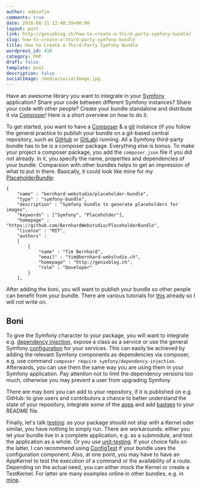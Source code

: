 ```yaml
---
author: adminTim
comments: true
date: 2018-08-31 12:40:39+00:00
layout: post
link: http://genieblog.ch/how-to-create-a-third-party-symfony-bundle/
slug: how-to-create-a-third-party-symfony-bundle
title: How to Create a Third-Party Symfony Bundle
wordpress_id: 418
category: PHP
draft: false
template: post
description: false
socialImage: /media/socialImage.jpg
---
```


Have an awesome library you want to integrate in your [Symfony](https://symfony.com) application? Share your code between different Symfony instances? Share your code with other people? Create your bundle standalone and distribute it via [Composer](https://getcomposer.org)! Here is a short overview on how to do it.

To get started, you want to have a [Composer](https://getcomposer.org) & a [git](https://git-scm.com) instance (if you follow the general practice to publish your bundle on a git-based central repository, such as [GitHub](https://github.com/bernhardWebstudio/) or [GitLab](https://gitlab.com)) running. All a Symfony third-party bundle has to be is a composer package. Everything else is bonus. To make your project a composer package, you add the `composer.json` file if you did not already. In it, you specify the name, properties and dependencies of your bundle. Comparsion with other bundles helps to get an impression of what to put in there.
Basically, it could look like mine for my [PlaceholderBundle](https://github.com/BernhardWebstudio/PlaceholderBundle/blob/master/composer.json):


    
    {
        "name" : "bernhard-webstudio/placeholder-bundle",
        "type" : "symfony-bundle",
        "description" : "Symfony bundle to generate placeholders for images",
        "keywords" : ["Symfony", "Placeholder"],
        "homepage" : "https://github.com/BernhardWebstudio/PlaceholderBundle",
        "license" : "MIT",
        "authors" :
        [
            {
                "name" : "Tim Bernhard",
                "email" : "tim@bernhard-webstudio.ch",
                "homepage" : "http://genieblog.ch",
                "role" : "Developer"
            }
        ],



After adding the boni, you will want to publish your bundle so other people can benefit from your bundle. There are various tutorials for [this](https://blog.jgrossi.com/2013/creating-your-first-composer-packagist-package/) already so I will not write on. 



## Boni



To give the Symfony character to your package, you will want to integrate e.g. [dependency injection](https://symfony.com/doc/current/components/dependency_injection.html), expose a class as a service or use the general Symfony [configuration](https://symfony.com/doc/current/components/config/definition.html) for your services. This can easily be achieved by adding the relevant Symfony components as dependencies via composer, e.g. use command `composer require symfony/dependency-injection`. Afterwards, you can use them the same way you are using them in your Symfony application. Pay attention not to limit the dependency versions too much, otherwise you may prevent a user from upgrading Symfony.

There are may boni you can add to your repository, if it is published on e.g. GitHub: to give users and contributors a chance to better understand the state of your repository, integrate some of the [apps](https://github.com/marketplace) and add [badges](https://shields.io/#/) to your README file.

Finally, let's talk [testing](https://symfony.com/doc/current/testing.html): as your package should not ship with a Kernel oder similar, you have nothing to simply run. There are workarounds: either you let your bundle live in a complete application, e.g. as a submodule, and test the application as a whole. Or you use [unit-testing](https://symfony.com/doc/current/create_framework/unit_testing.html). If your choice falls on the latter, I can recommend using [ConfigTest](https://github.com/SymfonyTest/SymfonyConfigTest) if your bundle uses the configuration component. Also, at one point, you may have to have an AppKernel to test the execution of a command or the availability of a route. Depending on the actual need, you can either mock the Kernel or create a TestKernel. For latter are many examples online in other bundles, e.g. in [mine](https://github.com/BernhardWebstudio/PlaceholderBundle/blob/master/Tests/AppKernel.php).
